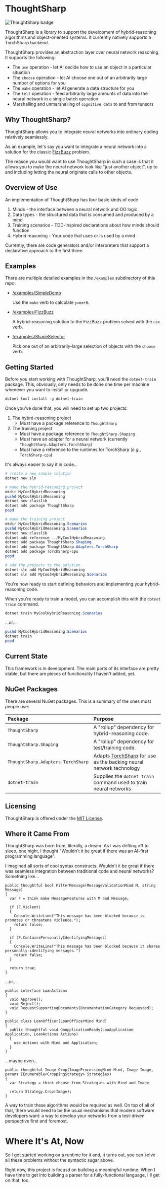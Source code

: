 # ThoughtSharp
![ThoughtSharp badge](https://img.shields.io/nuget/dt/ThoughtSharp.svg) 

ThoughtSharp is a library to support the development of hybrid-reasoning algorithms and object-oriented systems.
It currently natively supports a TorchSharp backend.

ThoughtSharp provides an abstraction layer over neural network reasoning. It supports the following:
 * The `use` operation - let AI decide how to use an object in a particular situation
 * The `choose` operation - let AI choose one out of an arbitrarily large number of options for you
 * The `make` operation - let AI generate a data structure for you
 * The `tell` operation - feed arbitrarily large amounts of data into the neural network in a single batch operation
 * Marshalling and unmarshalling of `cognitive data` to and from tensors

## Why ThoughtSharp?

ThoughtSharp allows you to integrate neural networks into ordinary coding relatively seamlessly.

As an example, let's say you want to integrate a neural network into a solution for the classic
[FizzBuzz](https://en.wikipedia.org/wiki/Fizz_buzz) problem.

The reason you would want to use ThoughtSharp in such a case is that it allows you to make the neural network
look like "just another object", up to and including letting the neural originate calls to other objects.

## Overview of Use

An implementation of ThoughtSharp has four basic kinds of code
1. Minds - the interface between a neural network and OO logic
1. Data types - the structured data that is consumed and produced by a mind
1. Training scenarios - TDD-inspired declarations about how minds should function
1. Hybrid reasoning - Your code that uses or is used by a mind

Currently, there are code generators and/or interpreters that support a declarative approach to the first three.

## Examples

There are multiple detailed examples in the `/examples` subdirectory of this repo:

* [/examples/SimpleDemo](https://github.com/MaxGuernseyIII/ThoughtSharp/tree/master/examples/SimpleDemo)

  Use the `make` verb to calculate `y=mx+B`.
* [/examples/FizzBuzz](https://github.com/MaxGuernseyIII/ThoughtSharp/tree/master/examples/FizzBuzz)

  A hybrid-reasoning solution to the FizzBuzz problem solved with the `use` verb.
* [/examples/ShapeSelector](https://github.com/MaxGuernseyIII/ThoughtSharp/tree/master/examples/ShapeSelector)

  Pick one out of an arbitrarily-large selection of objects with the `choose` verb.

## Getting Started

Before you start working with ThoughtSharp, you'll need the `dotnet-train` package. This, obviously, only
needs to be done one time per machine whenever you want to install or upgrade.
```ps1
dotnet tool install -g dotnet-train
```

Once you've done that, you will need to set up two projects:
1. The hybrd-reasoning project
   - Must have a package reference to `ThoughtSharp`
1. The training project
   - Must have a package reference to `ThoughtSharp.Shaping`
   - Must have an adapter for a neural network (currently `ThoughtSharp.Adapters.TorchSharp`)
   - Must have a reference to the runtimes for TorchSharp (*e.g.*, `TorchSharp-cpu`)

It's always easier to say it in code...

```ps1
# create a new sample solution
dotnet new sln

# make the hybrid-reasoning project
mkdir MyCoolHybridReasoning
pushd MyCoolHybridReasoning
dotnet new classlib
dotnet add package ThoughtSharp
popd

# make the training project
mkdir MyCoolHybridReasoning.Scenarios
pushd MyCoolHybridReasoning.Scenarios
dotnet new classlib
dotnet add reference ../MyCoolHybridReasoning
dotnet add package ThoughtSharp.Shaping
dotnet add package ThoughtSharp.Adapters.TorchSharp
dotnet add package TorchSharp-cpu
popd

# add the projects to the solution
dotnet sln add MyCoolHybridReasoning
dotnet sln add MyCoolHybridReasoning.Scenarios
```

You're now ready to start defining behaviors and implementing your hybrid-reasoning code.

When you're ready to train a model, you can accomplish this with the `dotnet train` command.

```ps1
dotnet train MyCoolHybridReasoning.Scenarios
```

...or...

```ps1
pushd MyCoolHybridReasoning.Scenarios
dotnet train
popd
```

## Current State

This framework is in development. The main parts of its interface are pretty stable,
but there are pieces of functionality I haven't added, yet.

## NuGet Packages

There are several NuGet packages. This is a summary of the ones most people use:

| Package | Purpose |
|:--|:--|
| `ThoughtSharp` | A "rollup" dependency for hybrid-reasoning code. |
| `ThoughtSharp.Shaping` | A "rollup" dependency for test/training code. |
| `ThoughtSharp.Adapters.TorchSharp` | Adapts [TorchSharp](https://github.com/dotnet/TorchSharp) for use as the backing neural network technology |
| `dotnet-train` | Supplies the `dotnet train` command used to train neural networks |

## Licensing

ThoughtSharp is offered under the [MIT License](LICENSE.txt).

## Where it Came From

ThoughtSharp was born from, literally, a dream. As I was drifting off to sleep, one night,
I thought "Wouldn't it be great if there was an AI-first programming language".

I imagined all sorts of cool syntax constructs. Wouldn't it be great if there was seamless
integration between traditional code and neural networks? Something like...

```CSharp
public thoughtful bool FilterMessage(MessageValidationMind M, string Message)
{
  var F = think make MessageFeatures with M and Message;

  if (F.Violent)
  {
    Console.WriteLine("This message has been blocked because is promotes or threatens violence.");
    return false;
  }

  if (F.ContainsPersonallyIdentifyingMessages)
  {
    Console.WriteLine("This message has been blocked because it shares personally-identifying messages.")
    return false;
  }

  return true;
}
```

...or...

```CSharp
public interface LoanActions
{
  void Approve();
  void Reject();
  void RequestSupportingDocuments(DocumentationCategory Requested);
}

public class LoanOfficer(LoanOfficerMind Mind)
{
  public thoughtful void OnApplicationReady(LoaApplication Application, LoanActions Actions)
  {
    use Actions with Mind and Application;
  }
}
```

...maybe even...

```CSharp
public thoughtful Image Crop(ImageProcessingMind Mind, Image Image, params IEnumerable<CroppingStrategy> Strategies)
{
  var Strategy = think choose from Strategies with Mind and Image;

  return Strategy.Crop(Image);
}
```

A way to train these algorithms would be required as well. On top of all of that, there would need to be the usual
mechanisms that modern software developers want: a way to develop your networks from a test-driven perspective first
and foremost.

# Where It's At, Now

So I got started working on a runtime for it and, it turns out, you can solve all these problems without the
syntactic sugar above.

Right now, this project is focusd on building a meaningful runtime. When I have time to get into building a parser
for a fully-functional language, I'll get on that, too.
